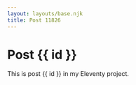 ```yaml
---
layout: layouts/base.njk
title: Post 11826
---
```


# Post {{ id }}

This is post {{ id }} in my Eleventy project.
